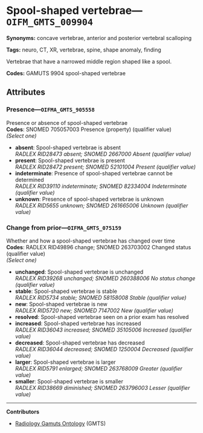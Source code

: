 # Spool-shaped vertebrae—`OIFM_GMTS_009904`

**Synonyms:** concave vertebrae, anterior and posterior vertebral scalloping

**Tags:** neuro, CT, XR, vertebrae, spine, shape anomaly, finding

Vertebrae that have a narrowed middle region shaped like a spool.

**Codes:** GAMUTS 9904 spool-shaped vertebrae

## Attributes

### Presence—`OIFMA_GMTS_905558`

Presence or absence of spool-shaped vertebrae  
**Codes**: SNOMED 705057003 Presence (property) (qualifier value)  
*(Select one)*

- **absent**: Spool-shaped vertebrae is absent  
_RADLEX RID28473 absent; SNOMED 2667000 Absent (qualifier value)_
- **present**: Spool-shaped vertebrae is present  
_RADLEX RID28472 present; SNOMED 52101004 Present (qualifier value)_
- **indeterminate**: Presence of spool-shaped vertebrae cannot be determined  
_RADLEX RID39110 indeterminate; SNOMED 82334004 Indeterminate (qualifier value)_
- **unknown**: Presence of spool-shaped vertebrae is unknown  
_RADLEX RID5655 unknown; SNOMED 261665006 Unknown (qualifier value)_

### Change from prior—`OIFMA_GMTS_075159`

Whether and how a spool-shaped vertebrae has changed over time  
**Codes**: RADLEX RID49896 change; SNOMED 263703002 Changed status (qualifier value)  
*(Select one)*

- **unchanged**: Spool-shaped vertebrae is unchanged  
_RADLEX RID39268 unchanged; SNOMED 260388006 No status change (qualifier value)_
- **stable**: Spool-shaped vertebrae is stable  
_RADLEX RID5734 stable; SNOMED 58158008 Stable (qualifier value)_
- **new**: Spool-shaped vertebrae is new  
_RADLEX RID5720 new; SNOMED 7147002 New (qualifier value)_
- **resolved**: Spool-shaped vertebrae seen on a prior exam has resolved  
- **increased**: Spool-shaped vertebrae has increased  
_RADLEX RID36043 increased; SNOMED 35105006 Increased (qualifier value)_
- **decreased**: Spool-shaped vertebrae has decreased  
_RADLEX RID36044 decreased; SNOMED 1250004 Decreased (qualifier value)_
- **larger**: Spool-shaped vertebrae is larger  
_RADLEX RID5791 enlarged; SNOMED 263768009 Greater (qualifier value)_
- **smaller**: Spool-shaped vertebrae is smaller  
_RADLEX RID38669 diminished; SNOMED 263796003 Lesser (qualifier value)_

---

**Contributors**

- [Radiology Gamuts Ontology](https://gamuts.net/) (GMTS)